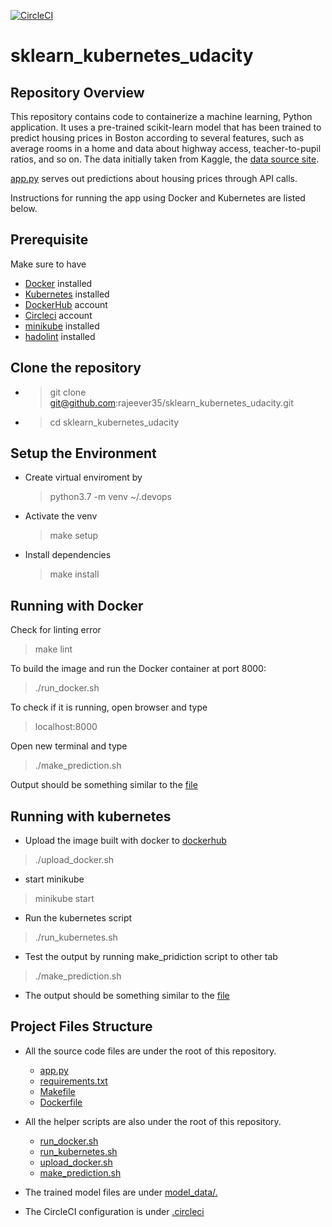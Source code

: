 [![CircleCI](https://circleci.com/gh/rajeever35/sklearn_kubernetes_udacity.svg?style=svg)](https://app.circleci.com/pipelines/github/rajeever35/sklearn_kubernetes_udacity)
# sklearn_kubernetes_udacity

## Repository Overview

This repository contains code to containerize a machine learning, Python application. It uses a pre-trained scikit-learn model that has been trained to predict housing prices in Boston according to several features, such as average rooms in a home and data about highway access, teacher-to-pupil ratios, and so on. The data initially taken from Kaggle, the [data source site](https://www.kaggle.com/c/boston-housing).

[app.py](app.py) serves out predictions about housing prices through API calls.

Instructions for running the app using Docker and Kubernetes are listed below.

## Prerequisite
Make sure to have 
- [Docker](https://docs.docker.com/get-docker/) installed
- [Kubernetes](https://kubernetes.io/docs/tasks/tools/install-kubectl/) installed 
- [DockerHub](https://hub.docker.com/) account
- [Circleci](https://circleci.com/) account
- [minikube](https://minikube.sigs.k8s.io/docs/start/) installed
- [hadolint](https://github.com/hadolint/hadolint) installed

## Clone the repository
- > git clone git@github.com:rajeever35/sklearn_kubernetes_udacity.git
- > cd sklearn_kubernetes_udacity
## Setup the Environment
- Create virtual enviroment by
    > python3.7 -m venv ~/.devops
- Activate the venv
    > make setup
- Install dependencies
    > make install

## Running with Docker
Check for linting error 
> make lint

To build the image and run the Docker container at port 8000:
> ./run_docker.sh

To check if it is running, open browser and type 
> localhost:8000

Open new terminal and type 
> ./make_prediction.sh

Output should be something similar to the [file](output_txt_files/docker_out.txt)

## Running with kubernetes
- Upload the image built with docker to [dockerhub](https://hub.docker.com/r/rajxxx/houserent)
> ./upload_docker.sh
- start minikube 
> minikube start
- Run the kubernetes script
> ./run_kubernetes.sh
- Test the output by running make_pridiction script to other tab
> ./make_prediction.sh
- The output should be something similar to the [file](output_txt_files/kubernetes_out.txt) 

## Project Files Structure

- All the source code files are under the root of this repository.
    - [app.py](app.py)
    - [requirements.txt](requirements.txt)
    - [Makefile](Makefile)
    - [Dockerfile](Dockerfile)

- All the helper scripts are also under the root of this repository.
    - [run_docker.sh](run_docker.sh)
    - [run_kubernetes.sh](run_kubernetes.sh)
    - [upload_docker.sh](upload_docker.sh)
    - [make_prediction.sh](make_prediction.sh)

- The trained model files are under [model_data/.](model_data/)

- The CircleCI configuration is under [.circleci](.circleci/config.yml)
